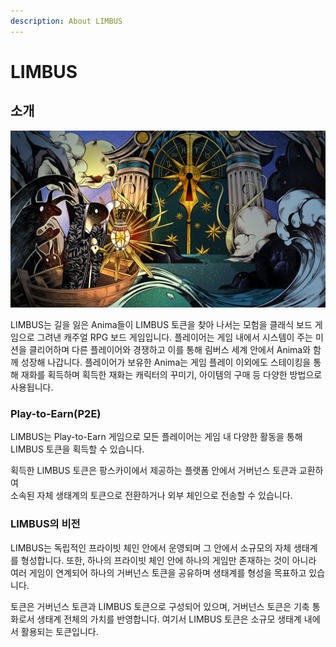 ```yaml
---
description: About LIMBUS
---
```


# LIMBUS

## 소개&#x20;

![](<.gitbook/assets/1번 백그라운드.jpg>)

LIMBUS는 길을 잃은 Anima들이 LIMBUS 토큰을 찾아 나서는 모험을 클래식 보드 게임으로 그려낸 캐주얼 RPG 보드 게임입니다. 플레이어는 게임 내에서 시스템이 주는 미션을 클리어하며 다른 플레이어와 경쟁하고 이를 통해 림버스 세계 안에서 Anima와 함께 성장해 나갑니다. 플레이어가 보유한 Anima는 게임 플레이 이외에도 스테이킹을 통해 재화를 획득하며 획득한 재화는 캐릭터의 꾸미기, 아이템의 구매 등 다양한 방법으로 사용됩니다.

### Play-to-Earn(P2E)

LIMBUS는 Play-to-Earn 게임으로 모든 플레이어는 게임 내 다양한 활동을 통해 LIMBUS 토큰을 획득할 수 있습니다.

획득한 LIMBUS 토큰은 팡스카이에서 제공하는 플랫폼 안에서 거버넌스 토큰과 교환하여\
소속된 자체 생태계의 토큰으로 전환하거나 외부 체인으로 전송할 수 있습니다.



### LIMBUS의 비전&#x20;

LIMBUS는 독립적인 프라이빗 체인 안에서 운영되며 그 안에서 소규모의 자체 생태계를 형성합니다. 또한, 하나의 프라이빗 체인 안에 하나의 게임만 존재하는 것이 아니라 여러 게임이 연계되어 하나의 거버넌스 토큰을 공유하며 생태계를 형성을 목표하고 있습니다.&#x20;

토큰은 거버넌스 토큰과 LIMBUS 토큰으로 구성되어 있으며, 거버넌스 토큰은 기축 통화로서 생태계 전체의 가치를 반영합니다. 여기서 LIMBUS 토큰은 소규모 생태계 내에서 활용되는 토큰입니다.
